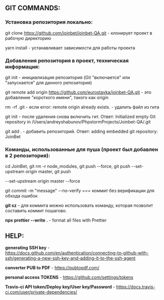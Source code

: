## GIT COMMANDS:

### Установка репозитория локально:

git clone https://github.com/joinbet/joinbet-QA.git - клонирует проект в рабочую директорию

yarn install - устанавливает зависимости для работы проекта

### Добавления репозитория в проект, техническая информация:

git init - инициализация репозитория (Git "включается" или "запускается" для данного репозитория)

git remote add origin https://github.com/eurostavka/joinbet-QA.git - это добавление "короткого имени", такого как origin

rm -rf .git - если error: remote origin already exists. - удалить файл из гита

git init - после удаления снова включить гит. Ответ: Initialized empty Git repository in /Users/andreyshabunov/PhpstormProjects/Joinbet-QA/.git

git add . - добавить репозиторий. Ответ: adding embedded git repository: JoinBet

### Команды, использованные для пуша (проект был добавлен в 2 репозитория):

cd JoinBet, git rm -r node_modules, git push --force, git push --set-upstream origin master, git push

--set-upstream origin master --force

git commit -m "message" --no-verify === коммит без верификации для обхода ошибок

**git sz** - для коммита можно использовать команду, которая позволит составить коммит пошагово.

**npx prettier --write .** - format all files with Prettier

## HELP:

**generating SSH key** - https://docs.github.com/en/authentication/connecting-to-github-with-ssh/generating-a-new-ssh-key-and-adding-it-to-the-ssh-agent

**converter PUB to PDF** - https://pubtopdf.com/

**personal access TOKENS** - https://github.com/settings/tokens

**Travis-ci API token/Deploy key/User key/Password** - https://docs.travis-ci.com/user/private-dependencies/